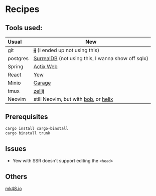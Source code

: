 # Recipes

## Tools used:

| Usual | New |
|:------| --- |
| git   | [~~jj~~](https://github.com/martinvonz/jj) (I ended up not using this) |
| postgres | [SurrealDB](https://surrealdb.com/) (not using this, I wanna show off sqlx) |
| Spring | [Actix Web](https://actix.rs/) |
| React | [Yew](https://yew.rs/) |
| Minio | [Garage](https://garagehq.deuxfleurs.fr/) |
| tmux | [zellij](https://zellij.dev) |
| Neovim | still Neovim, but with [bob](https://github.com/MordechaiHadad/bob), or [helix](https://helix-editor.com/) |

## Prerequisites

```sh
cargo install cargo-binstall
cargo binstall trunk
```

## Issues

- Yew with SSR doesn't support editing the `<head>`

## Others

[mk48.io](https://mk48.io)
